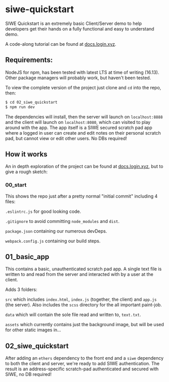 # siwe-quickstart
SIWE Quickstart is an extremely basic Client/Server demo to help developers get their hands on a fully functional and easy to understand demo. 

A code-along tutorial can be found at [docs.login.xyz](docs.login.xyz).
## Requirements:

NodeJS for npm, has been tested with latest LTS at time of writing (16.13). Other package managers will probably work, but haven't been tested.

To view the complete version of the project just clone and `cd` into the repo, then:

```bash
$ cd 02_siwe_quickstart
$ npm run dev
```

The dependencies will install, then the server will launch on `localhost:8888` and the client will launch on `localhost:8080`, which can visited to play around with the app. The app itself is a SIWE secured scratch pad app where a logged in user can create and edit notes on their personal scratch pad, but cannot view or edit other users. No DBs required!

## How it works

An in depth exploration of the project can be found at [docs.login.xyz](docs.login.xyz), but to give a rough sketch:

### 00_start

This shows the repo just after a pretty normal "initial commit" including 4 files:

`.eslintrc.js` for good looking code.

`.gitignore` to avoid committing `node_modules` and `dist`.

`package.json` containing our numerous devDeps.

`webpack.config.js` containing our build steps.

## 01_basic_app

This contains a basic, unauthenticated scratch pad app. A single text file is written to and read from the server and interacted with by a user at the client.

Adds 3 folders:

`src` which includes `index.html`, `index.js` (together, the client) and `app.js` (the server). Also includes the `scss` directory for the all important paint-job.

`data` which will contain the sole file read and written to, `text.txt`.

`assets` which currently contains just the background image, but will be used for other static images in...

## 02_siwe_quickstart

After adding an `ethers` dependency to the front end and a `siwe` dependency to both the client and server, we're ready to add SIWE authentication. The result is an address-specific scratch-pad authenticated and secured with SIWE, no DB required!